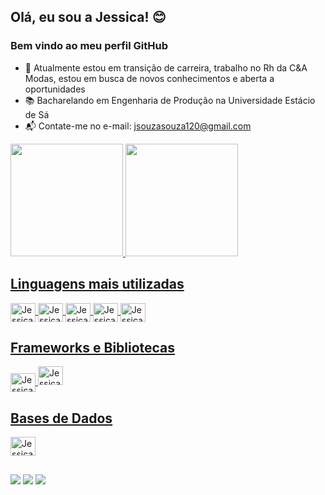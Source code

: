 ## Olá, eu sou a Jessica! :blush:
### Bem vindo ao meu perfil GitHub

- 🔭 Atualmente estou em transição de carreira, trabalho no Rh da C&A Modas, estou em busca de novos conhecimentos e aberta a oportunidades
- :books:  Bacharelando em Engenharia de Produção na Universidade Estácio de Sá
- :mailbox_with_mail:  Contate-me no e-mail: jsouzasouza120@gmail.com

<div>
  <a href="https://github.com/Jess-souza">
  <img height="180em" src="https://github-readme-stats.vercel.app/api?username=Jess-souza&show_icons=true&theme=dark&include_all_commits=true&count_private=true"/>
  <img height="180em" src="https://github-readme-stats.vercel.app/api/top-langs/?username=Jess-souza&layout=compact&langs_count=7&theme=dark"/>
</div>
  
## Linguagens mais utilizadas
<div style="display: inline_block">
  <img align="center" alt="Jessica-Java" title="Java" height="30" width="40" src="https://cdn.jsdelivr.net/gh/devicons/devicon/icons/java/java-original.svg">
  <img align="center" alt="Jessica-PHP" title="PHP" height="30" width="40" src="https://cdn.jsdelivr.net/gh/devicons/devicon/icons/php/php-original.svg">
  <img align="center" alt="Jessica-HTML" title="HTML" height="30" width="40" src="https://cdn.jsdelivr.net/gh/devicons/devicon/icons/html5/html5-original.svg">
  <img align="center" alt="Jessica-CSS" title="CSS" height="30" width="40" src="https://cdn.jsdelivr.net/gh/devicons/devicon/icons/css3/css3-original.svg">
  <img align="center" alt="Jessica-Js" title="JavaScript" height="30" width="40" src="https://cdn.jsdelivr.net/gh/devicons/devicon/icons/javascript/javascript-original.svg">
</div>
  
## Frameworks e Bibliotecas
<div style="display: inline_block">
  <img align="center" alt="Jessica-Spring" title="Spring" height="30" width="40" src="https://cdn.jsdelivr.net/gh/devicons/devicon/icons/spring/spring-original.svg">
  <img lign="center"alt="Jessica-Spring" title="Spring" height="30" width="40"src="https://cdn.jsdelivr.net/gh/devicons/devicon/icons/dotnetcore/dotnetcore-plain.svg" />
  </div>
  
## Bases de Dados
<div style="display: inline_block">
  <img align="center" alt="Jessica-Mysql" height="30" width="40" src="https://cdn.jsdelivr.net/gh/devicons/devicon/icons/mysql/mysql-original.svg">
</div>
  
##
<div> 
  <a href="https://www.instagram.com/jes.souz" target="_blank"><img src="https://img.shields.io/badge/-Instagram-%23E4405F?style=for-the-badge&logo=instagram&logoColor=white" target="_blank"></a>
  <a href = "mailto:jsouzasouza120@gmail.com"><img src="https://img.shields.io/badge/-Gmail-%23333?style=for-the-badge&logo=gmail&logoColor=white" target="_blank"></a>
  <a href="https://www.linkedin.com/in/jessica-araujo-souza/" target="_blank"><img src="https://img.shields.io/badge/-LinkedIn-%230077B5?style=for-the-badge&logo=linkedin&logoColor=white" target="_blank"></a> 
</div>
